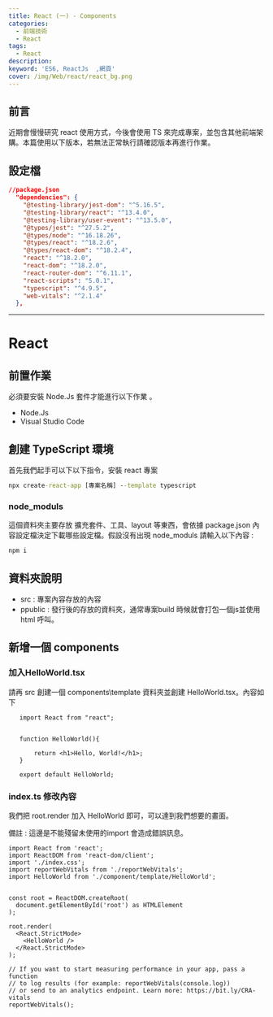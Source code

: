 ```yaml
---
title: React (一) - Components
categories: 
  - 前端技術
  - React
tags: 
  - React
description:
keyword: 'ES6, ReactJs  ,網頁'
cover: /img/Web/react/react_bg.png
---
```

## 前言
近期會慢慢研究 react 使用方式，今後會使用 TS 來完成專案，並包含其他前端架購。本篇使用以下版本，若無法正常執行請確認版本再進行作業。


## 設定檔
```json
//package.json
  "dependencies": {
    "@testing-library/jest-dom": "^5.16.5",
    "@testing-library/react": "^13.4.0",
    "@testing-library/user-event": "^13.5.0",
    "@types/jest": "^27.5.2",
    "@types/node": "^16.18.26",
    "@types/react": "^18.2.6",
    "@types/react-dom": "^18.2.4",
    "react": "^18.2.0",
    "react-dom": "^18.2.0",
    "react-router-dom": "^6.11.1",
    "react-scripts": "5.0.1",
    "typescript": "^4.9.5",
    "web-vitals": "^2.1.4"
  },
```
--- 
# React 
## 前置作業
必須要安裝 Node.Js 套件才能進行以下作業 。
- Node.Js 
- Visual Studio Code


## 創建 TypeScript 環境
首先我們起手可以下以下指令，安裝 react 專案  
```cmd
npx create-react-app [專案名稱] --template typescript
```

### node_moduls 
這個資料夾主要存放 擴充套件、工具、layout 等東西，會依據 package.json 內容設定檔決定下載哪些設定檔。假設沒有出現 node_moduls 請輸入以下內容 : 

```cmd
npm i 
```

## 資料夾說明
- src : 專案內容存放的內容
- ppublic : 發行後的存放的資料夾，通常專案build 時候就會打包一個js並使用html 呼叫。 

## 新增一個 components 
### 加入HelloWorld.tsx
請再 src 創建一個 components\template 資料夾並創建 HelloWorld.tsx。內容如下
 ```tsx
    import React from "react";


    function HelloWorld(){

        return <h1>Hello, World!</h1>;
    }

    export default HelloWorld;
 ```

### index.ts 修改內容
我們把 root.render 加入 HelloWorld 即可，可以達到我們想要的畫面。 

備註 : 這邊是不能殘留未使用的import 會造成錯誤訊息。
```tsx
import React from 'react';
import ReactDOM from 'react-dom/client';
import './index.css';
import reportWebVitals from './reportWebVitals';
import HelloWorld from './component/template/HelloWorld';


const root = ReactDOM.createRoot(
  document.getElementById('root') as HTMLElement
);

root.render(
  <React.StrictMode>
    <HelloWorld />
  </React.StrictMode>
);

// If you want to start measuring performance in your app, pass a function
// to log results (for example: reportWebVitals(console.log))
// or send to an analytics endpoint. Learn more: https://bit.ly/CRA-vitals
reportWebVitals();

```












